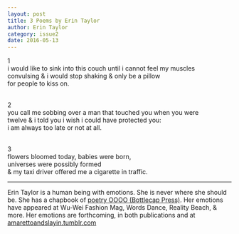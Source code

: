 ```yaml
---
layout: post
title: 3 Poems by Erin Taylor
author: Erin Taylor
category: issue2
date: 2016-05-13
---
```


1<br>
i would like to sink into this couch until i cannot feel my muscles<br>
convulsing & i would stop shaking & only be a pillow <br>
for people to kiss on.<br><br>

2<br>
you call me sobbing over a man that touched you when you were<br>
twelve & i told you i wish i could have protected you:<br>
i am always too late or not at all. <br><br>

3<br>
flowers bloomed today, babies were born, <br>
universes were possibly formed <br>
& my taxi driver offered me a cigarette in traffic. <br>

___

Erin Taylor is a human being with emotions. She is never where she should be.  She has a chapbook of [poetry OOOO (Bottlecap Press)](http://bottlecap-press.myshopify.com/products/oooo). Her emotions have appeared at Wu-Wei Fashion Mag, Words Dance, Reality Beach, & more. Her emotions are forthcoming, in both publications and at [amarettoandslayin.tumblr.com](amarettoandslayin.tumblr.com)